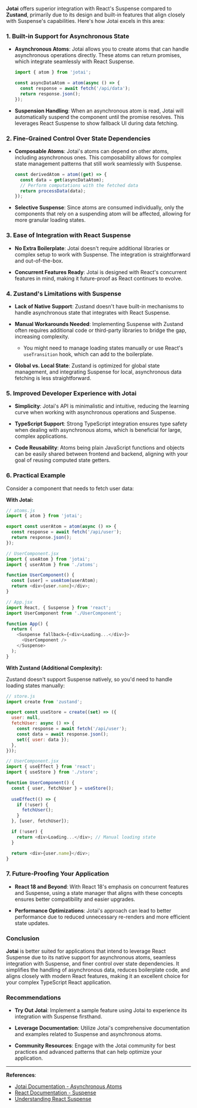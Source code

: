 **Jotai** offers superior integration with React's Suspense compared to **Zustand**, primarily due to its design and built-in features that align closely with Suspense's capabilities. Here's how Jotai excels in this area:

### **1. Built-in Support for Asynchronous State**

- **Asynchronous Atoms**: Jotai allows you to create atoms that can handle asynchronous operations directly. These atoms can return promises, which integrate seamlessly with React Suspense.
  
  ```javascript
  import { atom } from 'jotai';

  const asyncDataAtom = atom(async () => {
    const response = await fetch('/api/data');
    return response.json();
  });
  ```

- **Suspension Handling**: When an asynchronous atom is read, Jotai will automatically suspend the component until the promise resolves. This leverages React Suspense to show fallback UI during data fetching.

### **2. Fine-Grained Control Over State Dependencies**

- **Composable Atoms**: Jotai's atoms can depend on other atoms, including asynchronous ones. This composability allows for complex state management patterns that still work seamlessly with Suspense.
  
  ```javascript
  const derivedAtom = atom((get) => {
    const data = get(asyncDataAtom);
    // Perform computations with the fetched data
    return processData(data);
  });
  ```

- **Selective Suspense**: Since atoms are consumed individually, only the components that rely on a suspending atom will be affected, allowing for more granular loading states.

### **3. Ease of Integration with React Suspense**

- **No Extra Boilerplate**: Jotai doesn't require additional libraries or complex setup to work with Suspense. The integration is straightforward and out-of-the-box.

- **Concurrent Features Ready**: Jotai is designed with React's concurrent features in mind, making it future-proof as React continues to evolve.

### **4. Zustand's Limitations with Suspense**

- **Lack of Native Support**: Zustand doesn't have built-in mechanisms to handle asynchronous state that integrates with React Suspense.

- **Manual Workarounds Needed**: Implementing Suspense with Zustand often requires additional code or third-party libraries to bridge the gap, increasing complexity.

  - You might need to manage loading states manually or use React's `useTransition` hook, which can add to the boilerplate.

- **Global vs. Local State**: Zustand is optimized for global state management, and integrating Suspense for local, asynchronous data fetching is less straightforward.

### **5. Improved Developer Experience with Jotai**

- **Simplicity**: Jotai's API is minimalistic and intuitive, reducing the learning curve when working with asynchronous operations and Suspense.

- **TypeScript Support**: Strong TypeScript integration ensures type safety when dealing with asynchronous atoms, which is beneficial for large, complex applications.

- **Code Reusability**: Atoms being plain JavaScript functions and objects can be easily shared between frontend and backend, aligning with your goal of reusing computed state getters.

### **6. Practical Example**

Consider a component that needs to fetch user data:

**With Jotai:**

```javascript
// atoms.js
import { atom } from 'jotai';

export const userAtom = atom(async () => {
  const response = await fetch('/api/user');
  return response.json();
});

// UserComponent.jsx
import { useAtom } from 'jotai';
import { userAtom } from './atoms';

function UserComponent() {
  const [user] = useAtom(userAtom);
  return <div>{user.name}</div>;
}

// App.jsx
import React, { Suspense } from 'react';
import UserComponent from './UserComponent';

function App() {
  return (
    <Suspense fallback={<div>Loading...</div>}>
      <UserComponent />
    </Suspense>
  );
}
```

**With Zustand (Additional Complexity):**

Zustand doesn't support Suspense natively, so you'd need to handle loading states manually:

```javascript
// store.js
import create from 'zustand';

export const useStore = create((set) => ({
  user: null,
  fetchUser: async () => {
    const response = await fetch('/api/user');
    const data = await response.json();
    set({ user: data });
  },
}));

// UserComponent.jsx
import { useEffect } from 'react';
import { useStore } from './store';

function UserComponent() {
  const { user, fetchUser } = useStore();
  
  useEffect(() => {
    if (!user) {
      fetchUser();
    }
  }, [user, fetchUser]);

  if (!user) {
    return <div>Loading...</div>; // Manual loading state
  }

  return <div>{user.name}</div>;
}
```

### **7. Future-Proofing Your Application**

- **React 18 and Beyond**: With React 18's emphasis on concurrent features and Suspense, using a state manager that aligns with these concepts ensures better compatibility and easier upgrades.

- **Performance Optimizations**: Jotai's approach can lead to better performance due to reduced unnecessary re-renders and more efficient state updates.

### **Conclusion**

**Jotai** is better suited for applications that intend to leverage React Suspense due to its native support for asynchronous atoms, seamless integration with Suspense, and finer control over state dependencies. It simplifies the handling of asynchronous data, reduces boilerplate code, and aligns closely with modern React features, making it an excellent choice for your complex TypeScript React application.

### **Recommendations**

- **Try Out Jotai**: Implement a sample feature using Jotai to experience its integration with Suspense firsthand.

- **Leverage Documentation**: Utilize Jotai's comprehensive documentation and examples related to Suspense and asynchronous atoms.

- **Community Resources**: Engage with the Jotai community for best practices and advanced patterns that can help optimize your application.

---

**References**:

- [Jotai Documentation - Asynchronous Atoms](https://jotai.org/docs/basics/async)
- [React Documentation - Suspense](https://reactjs.org/docs/concurrent-mode-suspense.html)
- [Understanding React Suspense](https://blog.logrocket.com/using-react-suspense-for-data-fetching/)